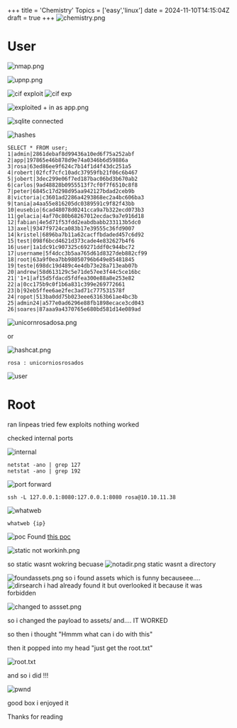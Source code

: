 +++
title = 'Chemistry'
Topics = ['easy','linux']
date = 2024-11-10T14:15:04Z
draft = true
+++
![chemistry.png](/chemistry/chemistry.png)

# User
![nmap.png](/chemistry/nmap.png)

![upnp.png](/chemistry/upnp.png)

![cif exploit](/chemistry/cif.png)
![cif exp](/chemistry/cifexploit.png)


![exploited + in as app.png](/chemistry/exploitedapp.png)


![sqlite connected](/chemistry/sqlliteconnected.png)

![hashes](/chemistry/hashes.png)

```
SELECT * FROM user;
1|admin|2861debaf8d99436a10ed6f75a252abf
2|app|197865e46b878d9e74a0346b6d59886a
3|rosa|63ed86ee9f624c7b14f1d4f43dc251a5
4|robert|02fcf7cfc10adc37959fb21f06c6b467
5|jobert|3dec299e06f7ed187bac06bd3b670ab2
6|carlos|9ad48828b0955513f7cf0f7f6510c8f8
7|peter|6845c17d298d95aa942127bdad2ceb9b
8|victoria|c3601ad2286a4293868ec2a4bc606ba3
9|tania|a4aa55e816205dc0389591c9f82f43bb
10|eusebio|6cad48078d0241cca9a7b322ecd073b3
11|gelacia|4af70c80b68267012ecdac9a7e916d18
12|fabian|4e5d71f53fdd2eabdbabb233113b5dc0
13|axel|9347f9724ca083b17e39555c36fd9007
14|kristel|6896ba7b11a62cacffbdaded457c6d92
15|test|098f6bcd4621d373cade4e832627b4f6
16|user|1a1dc91c907325c69271ddf0c944bc72
17|username|5f4dcc3b5aa765d61d8327deb882cf99
18|root|63a9f0ea7bb98050796b649e85481845
19|teste|698dc19d489c4e4db73e28a713eab07b
20|andrew|58d613129c5e71de57ee3f44c5ce16bc
21|'1+1|af15d5fdacd5fdfea300e88a8e253e82
22|a|0cc175b9c0f1b6a831c399e269772661
23|b|92eb5ffee6ae2fec3ad71c777531578f
24|ropot|513ba0dd75b023eee63163b61ae4bc3b
25|admin24|a577e0ad6296e88fb1898ecace3cd043
26|soares|87aaa9a4370765e680bd581d14e089ad

```


![unicornrosadosa.png](/chemistry/unicornrosadosa.png)


or


![hashcat.png](/chemistry/hashcat.png)

```
rosa : unicorniosrosados

```

![user](/chemistry/user.txt.png)

# Root

ran linpeas tried few exploits nothing worked


checked internal ports

![internal](/chemistry/internal.png)
```
netstat -ano | grep 127
netstat -ano | grep 192
```



![port forward](/chemistry/port.png)
```
ssh -L 127.0.0.1:8080:127.0.0.1:8080 rosa@10.10.11.38
```


![whatweb](/chemistry/whatweb.png)
```
whatweb {ip}
```


![poc](/chemistry/poc.png)
Found [this poc](https://github.com/z3rObyte/CVE-2024-23334-PoC)


![static not workinh.png](/chemistry/static.png)

so static wasnt wokring becuase
![notadir.png](/chemistry/notadir.png)
static wasnt a directory



![foundassets.png](/chemistry/foundassets.png)
so i found assets which is funny becauseee....
![dirsearch](/chemistry/dirsearch.png)
i had already found it but overlooked it because it was forbidden

![changed to assset.png](/chemistry/changed.png)

so i changed the payload to assets/ and.... IT WORKED

so then i thought "Hmmm what can i do with this"

then it popped into my head "just get the root.txt"

![root.txt](/chemistry/root.txt.png)

and so i did !!!

![pwnd](/chemistry/pwned.png)

good box i enjoyed it

Thanks for reading
